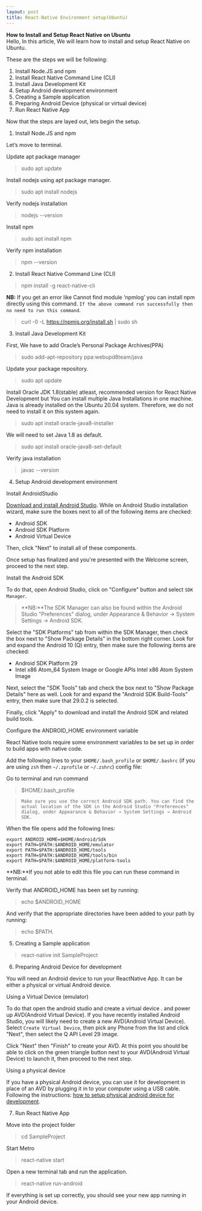 ```yaml
---
layout: post
title: React-Native Environment setup(Ubuntu)
---
```


**How to Install and Setup React Native on Ubuntu**<br>
Hello, In this article, We will learn how to install and setup React Native on Ubuntu.

These are the steps we will be following:

1. Install Node.JS and npm
2. Install React Native Command Line (CLI)
3. Install Java Development Kit
4. Setup Android development environment
5. Creating a Sample application
6. Preparing Android Device (physical or virtual device)
7. Run React Native App

Now that the steps are layed out, lets begin the setup.

1. Install Node.JS and npm

Let’s move to terminal.

Update apt package manager

> sudo apt update 

Install nodejs using apt package manager.

> sudo apt install nodejs

Verify nodejs installation

> nodejs --version


Install npm

> sudo apt install npm

Verify npm installation

> npm --version

2. Install React Native Command Line (CLI)

> npm install -g react-native-cli

**NB:** If you get an error like Cannot find module ‘npmlog’ you can install npm directly using this command. `If the above command run successfully then no need to run this command`.

> curl -0 -L https://npmjs.org/install.sh | sudo sh

3. Install Java Development Kit

First, We have to add Oracle’s Personal Package Archives(PPA)

> sudo add-apt-repository ppa:webupd8team/java

Update your package repository.

> sudo apt update

Install Oracle JDK 1.8(stable) atleast, recommended version for React Native Development but You can install multiple Java Installations in one machine. Java is already installed on the Ubuntu 20.04 system. Therefore, we do not need to install it on this system again.

> sudo apt install oracle-java8-installer

We will need to set Java 1.8 as default.

> sudo apt install oracle-java8-set-default

Verify java installation

> javac --version

4. Setup Android development environment

Install AndroidStudio

[Download and install Android Studio](https://developer.android.com/studio). While on Android Studio installation wizard, make sure the boxes next to all of the following items are checked:

- Android SDK
- Android SDK Platform
- Android Virtual Device

Then, click "Next" to install all of these components.

Once setup has finalized and you're presented with the Welcome screen, proceed to the next step.

Install the Android SDK

To do that, open Android Studio, click on "Configure" button and select `SDK Manager`.

> **NB:**The SDK Manager can also be found within the Android Studio "Preferences" dialog, under Appearance & Behavior → System Settings → Android SDK.

Select the "SDK Platforms" tab from within the SDK Manager, then check the box next to "Show Package Details" in the bottom right corner. Look for and expand the Android 10 (Q) entry, then make sure the following items are checked:

- Android SDK Platform 29
- Intel x86 Atom_64 System Image or Google APIs Intel x86 Atom System Image

Next, select the "SDK Tools" tab and check the box next to "Show Package Details" here as well. Look for and expand the "Android SDK Build-Tools" entry, then make sure that 29.0.2 is selected.

Finally, click "Apply" to download and install the Android SDK and related build tools.

Configure the ANDROID_HOME environment variable

React Native tools require some environment variables to be set up in order to build apps with native code.

Add the following lines to your `$HOME/.bash_profile` or `$HOME/.bashrc` (if you are using `zsh` then `~/.zprofile` or `~/.zshrc`) config file:

Go to terminal and run command

> $HOME/.bash_profile 

> `Make sure you use the correct Android SDK path. You can find the actual location of the SDK in the Android Studio "Preferences" dialog, under Appearance & Behavior → System Settings → Android SDK.`


When the file opens add the following lines:

```
export ANDROID_HOME=$HOME/Android/Sdk
export PATH=$PATH:$ANDROID_HOME/emulator
export PATH=$PATH:$ANDROID_HOME/tools
export PATH=$PATH:$ANDROID_HOME/tools/bin
export PATH=$PATH:$ANDROID_HOME/platform-tools
```

 **NB:**If you not able to edit this file you can run these command in terminal.

Verify that ANDROID_HOME has been set by running:

> echo $ANDROID_HOME 

And verify that the appropriate directories have been added to your path by running:

> echo $PATH.

5. Creating a Sample application

> react-native init SampleProject

6. Preparing Android Device for development

You will need an Android device to run your ReactNative App. It can be either a physical or virtual Android device.

Using a Virtual Device (emulator)

To do that open the android studio and create a virtual device . and power up AVD(Android Virtual Device). If you have recently installed Android Studio, you will likely need to create a new AVD(Android Virtual Device). Select `Create Virtual Device`, then pick any Phone from the list and click "Next", then select the Q API Level 29 image.

Click "Next" then "Finish" to create your AVD. At this point you should be able to click on the green triangle button next to your AVD(Android Virtual Device) to launch it, then proceed to the next step.

Using a physical device

If you have a physical Android device, you can use it for development in place of an AVD by plugging it in to your computer using a USB cable. Following the instructions: [how to setup physical android device for development](https://reactnative.dev/docs/running-on-device).

7. Run React Native App

Move into the project folder

> cd SampleProject

Start Metro

> react-native start

Open a new terminal tab and run the application.

> react-native run-android

If everything is set up correctly, you should see your new app running in your Android device.

